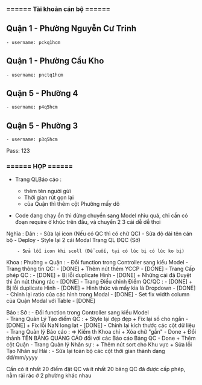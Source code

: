 ### ====== Tài khoản cán bộ ======
## Quận 1 - Phường Nguyễn Cư Trinh
    - username: pckq1hcm
## Quận 1 - Phường Cầu Kho
    - username: pnctq1hcm
## Quận 5 - Phường 4
    - username: p4q5hcm
## Quận 5 - Phường 3
    - username: p3q5hcm
Pass: 123

### ====== HỌP ======
- Trang QLBáo cáo :
    + thêm tên người gửi
    + Thời gian rút gọn lại
    + của Quận thì thêm cột Phường mấy dô

- Code đang chạy ổn thì đừng chuyển sang Model nhìu quá, chỉ cần có đoạn require ở khúc trên đầu, và chuyển 2 3 cái dễ dễ thoi

Nghĩa :
    Dân :
        - Sửa lại icon (Nếu có QC thì có chữ QC)
        - Sửa độ dài tên cán bộ
        - Deploy
        - Style lại 2 cái Modal Trang QL ĐQC (Sở)

        - Sửa lỗi icon khi scoll (Để cuối, tại có lúc bị có lúc ko bị)

Khoa : 
    Phường + Quận :
        - Đổi function trong Controller sang kiểu Model
        - Trang thông tin QC: - [DONE]
            + Thêm nút thêm YCCP - [DONE]
        - Trang Cấp phép QC : - [DONE]
            + Bị lỗi duplicate Hình - [DONE]
            + Những cái đã Duyệt thì ẩn nút thùng rác - [DONE]
        - Trang Điều chỉnh Điểm QC/QC : - [DONE]
            + Bị lỗi duplicate Hình - [DONE]
            + Hình thức và mấy kia là Dropdown - [DONE]
        - Chỉnh lại ratio của các hình trong Modal - [DONE]
        - Set fix width column của Quận Modal với Table - [DONE]

Bảo :
    Sở :
        - Đổi function trong Controller sang kiểu Model            
        - Trang Quản Lý Tạo điểm QC :
            + Style lại đẹp đẹp 
            + Fix lại số cho ngắn - [DONE]
            + Fix lỗi NaN long lat - [DONE]
        - Chỉnh lại kích thước các cột dữ liệu
        - Trang Quản lý Báo cáo :
            => Kiếm th Khoa chỉ
            + Xóa chữ "gần" - Done
            + Đổi thành TÊN BẢNG QUẢNG CÁO đối với các Báo cáo Bảng QC - Done
            + Thêm cột Quận 
        - Trang Quản lý Nhân sự :
            + Thêm nút sort cho Khu vực
            + Sửa lỗi Tạo Nhân sự
Hải :
    - Sửa lại toàn bộ các cột thời gian thành dạng dd/mm/yyyy


Cần có ít nhất 20 điểm đặt QC và ít nhất 20 bảng QC đã được cấp phép, nằm rải rác ở 2 phường khác nhau